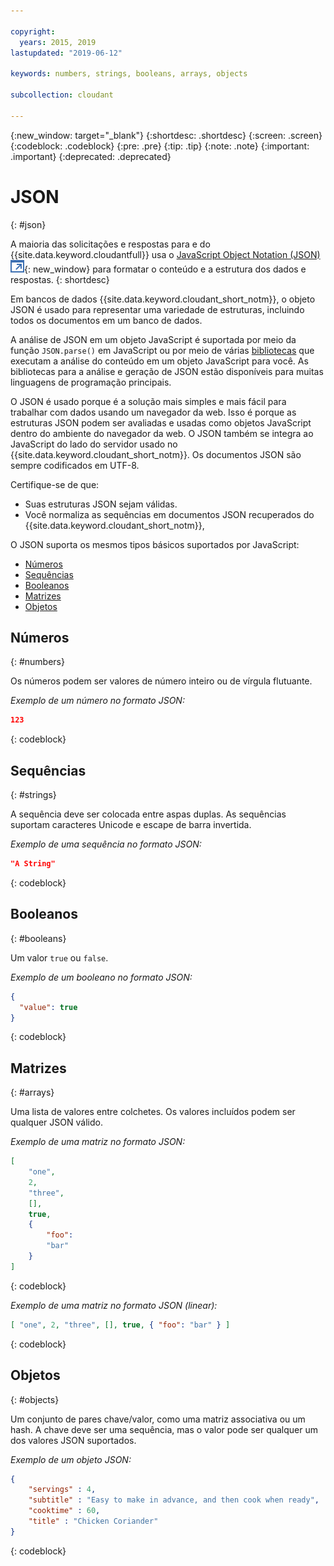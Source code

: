 ```yaml
---

copyright:
  years: 2015, 2019
lastupdated: "2019-06-12"

keywords: numbers, strings, booleans, arrays, objects

subcollection: cloudant

---
```


{:new_window: target="_blank"}
{:shortdesc: .shortdesc}
{:screen: .screen}
{:codeblock: .codeblock}
{:pre: .pre}
{:tip: .tip}
{:note: .note}
{:important: .important}
{:deprecated: .deprecated}

<!-- Acrolinx: 2017-05-10 -->

# JSON
{: #json}

A maioria das solicitações e respostas para e do {{site.data.keyword.cloudantfull}}
usa o [JavaScript Object Notation (JSON) ![Ícone de link externo](../images/launch-glyph.svg "Ícone de link externo")](https://en.wikipedia.org/wiki/JSON){: new_window}
para formatar o conteúdo e a estrutura dos dados e respostas.
{: shortdesc}

Em bancos de dados {{site.data.keyword.cloudant_short_notm}},
o objeto JSON é usado para representar uma variedade de estruturas,
incluindo todos os documentos em um banco de dados.

A análise de JSON em um objeto JavaScript é suportada por meio da função `JSON.parse()` em JavaScript
ou por meio de várias [bibliotecas](/docs/services/Cloudant?topic=cloudant-client-libraries#client-libraries)
que executam a análise do conteúdo em um objeto JavaScript para você. As bibliotecas para a análise e geração de JSON estão disponíveis para muitas linguagens de programação principais.

O JSON é usado porque é a solução mais simples e mais fácil para trabalhar com dados usando um navegador da web.
Isso é porque as estruturas JSON podem ser avaliadas e usadas como objetos JavaScript dentro do ambiente do navegador da web.
O JSON também se integra ao JavaScript do lado do servidor usado no {{site.data.keyword.cloudant_short_notm}}.
Os documentos JSON são sempre codificados em UTF-8.

Certifique-se de que:
-   Suas estruturas JSON sejam válidas.
-   Você normaliza as sequências em documentos JSON recuperados do {{site.data.keyword.cloudant_short_notm}},

O JSON suporta os mesmos tipos básicos suportados por JavaScript:

-   [Números](#numbers)
-   [Sequências](#strings)
-   [Booleanos](#booleans)
-   [Matrizes](#arrays)
-   [Objetos](#objects)

## Números
{: #numbers}

Os números podem ser valores de número inteiro ou de vírgula flutuante.

_Exemplo de um número no formato JSON:_

```json
123
```
{: codeblock}

## Sequências
{: #strings}

A sequência deve ser colocada entre aspas duplas. As sequências suportam caracteres Unicode e escape de barra invertida.

_Exemplo de uma sequência no formato JSON:_

```json
"A String"
```
{: codeblock}

## Booleanos
{: #booleans}

Um valor `true` ou `false`.

_Exemplo de um booleano no formato JSON:_

```json
{
  "value": true
}
```
{: codeblock}

## Matrizes
{: #arrays}

Uma lista de valores entre colchetes. Os valores incluídos podem ser qualquer JSON válido.

_Exemplo de uma matriz no formato JSON:_

```json
[
    "one",
    2,
    "three",
    [],
    true,
    {
        "foo":
        "bar"
    }
]
```
{: codeblock}

_Exemplo de uma matriz no formato JSON (linear):_

```json
[ "one", 2, "three", [], true, { "foo": "bar" } ]
```
{: codeblock}

## Objetos
{: #objects}

Um conjunto de pares chave/valor,
como uma matriz associativa
ou um hash.
A chave deve ser uma sequência,
mas o valor pode ser qualquer um dos valores JSON suportados.

_Exemplo de um objeto JSON:_

```json
{
    "servings" : 4,
    "subtitle" : "Easy to make in advance, and then cook when ready",
    "cooktime" : 60,
    "title" : "Chicken Coriander"
}
```
{: codeblock}
